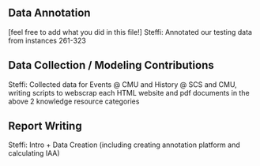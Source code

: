 ## Data Annotation
[feel free to add what you did in this file!]
Steffi: Annotated our testing data from instances 261-323


## Data Collection / Modeling Contributions
Steffi: Collected data for Events @ CMU and History @ SCS and CMU, writing scripts to webscrap each HTML website and pdf documents in the above 2 knowledge resource categories



## Report Writing
Steffi: Intro + Data Creation (including creating annotation platform and calculating IAA)
